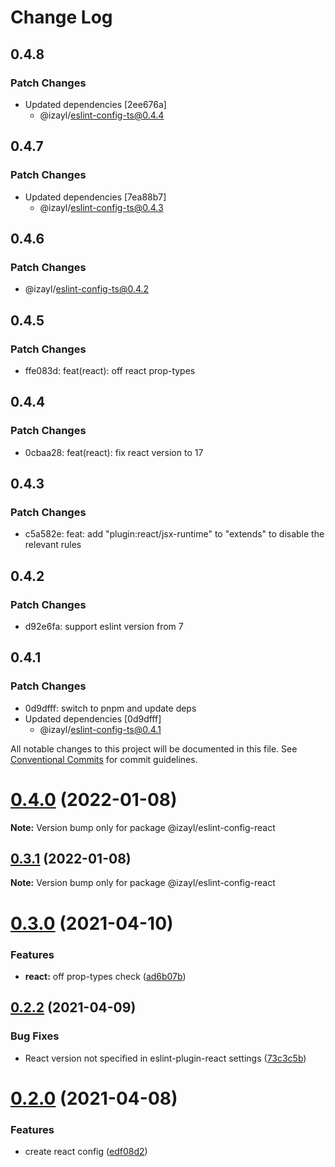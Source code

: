 # Change Log

## 0.4.8

### Patch Changes

- Updated dependencies [2ee676a]
  - @izayl/eslint-config-ts@0.4.4

## 0.4.7

### Patch Changes

- Updated dependencies [7ea88b7]
  - @izayl/eslint-config-ts@0.4.3

## 0.4.6

### Patch Changes

- @izayl/eslint-config-ts@0.4.2

## 0.4.5

### Patch Changes

- ffe083d: feat(react): off react prop-types

## 0.4.4

### Patch Changes

- 0cbaa28: feat(react): fix react version to 17

## 0.4.3

### Patch Changes

- c5a582e: feat: add "plugin:react/jsx-runtime" to "extends" to disable the relevant rules

## 0.4.2

### Patch Changes

- d92e6fa: support eslint version from 7

## 0.4.1

### Patch Changes

- 0d9dfff: switch to pnpm and update deps
- Updated dependencies [0d9dfff]
  - @izayl/eslint-config-ts@0.4.1

All notable changes to this project will be documented in this file.
See [Conventional Commits](https://conventionalcommits.org) for commit guidelines.

# [0.4.0](https://github.com/izayl/eslint-config/compare/v0.3.1...v0.4.0) (2022-01-08)

**Note:** Version bump only for package @izayl/eslint-config-react

## [0.3.1](https://github.com/izayl/eslint-config/compare/v0.3.0...v0.3.1) (2022-01-08)

**Note:** Version bump only for package @izayl/eslint-config-react

# [0.3.0](https://github.com/izayl/eslint-config/compare/v0.2.2...v0.3.0) (2021-04-10)

### Features

- **react:** off prop-types check ([ad6b07b](https://github.com/izayl/eslint-config/commit/ad6b07b22c11f31cebd50a9908f3e170c2067ff3))

## [0.2.2](https://github.com/izayl/eslint-config/compare/v0.2.1...v0.2.2) (2021-04-09)

### Bug Fixes

- React version not specified in eslint-plugin-react settings ([73c3c5b](https://github.com/izayl/eslint-config/commit/73c3c5b255aab040e6d6ef0a096a2412b44cebaa))

# [0.2.0](https://github.com/izayl/eslint-config/compare/v0.1.0...v0.2.0) (2021-04-08)

### Features

- create react config ([edf08d2](https://github.com/izayl/eslint-config/commit/edf08d2bc7fcf5d238182a0efd5c5aa2417a044b))
